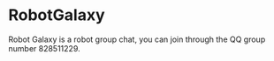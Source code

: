 # RobotGalaxy

Robot Galaxy is a robot group chat, you can join through the QQ group number 828511229.
